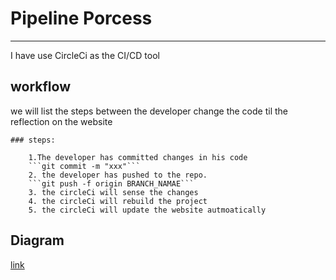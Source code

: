 # Pipeline Porcess
----

I have use CircleCi as the CI/CD tool 


## workflow
 we will list the steps between the developer change the code til the reflection on the website

    ### steps:
    
        1.The developer has committed changes in his code  
        ```git commit -m "xxx"```
        2. the developer has pushed to the repo.
        ```git push -f origin BRANCH_NAMAE```
        3. the circleCi will sense the changes
        4. the circleCi will rebuild the project
        5. the circleCi will update the website autmoatically


## Diagram
[link](https://github.com/EngAboarab/udacityDeployment/blob/master/diagrams/pipeline.png)